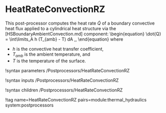 # HeatRateConvectionRZ

This post-processor computes the heat rate $\dot{Q}$ of a boundary convective heat flux
applied to a cylindrical heat structure via the [HSBoundaryAmbientConvection.md]
component:
\begin{equation}
  \dot{Q} = \int\limits_A h (T_{amb} - T) dA \,,
\end{equation}
where

- $h$ is the convective heat transfer coefficient,
- $T_{amb}$ is the ambient temperature, and
- $T$ is the temperature of the surface.

!syntax parameters /Postprocessors/HeatRateConvectionRZ

!syntax inputs /Postprocessors/HeatRateConvectionRZ

!syntax children /Postprocessors/HeatRateConvectionRZ

!tag name=HeatRateConvectionRZ pairs=module:thermal_hydraulics system:postprocessors
